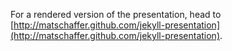 For a rendered version of the presentation, head to [http://matschaffer.github.com/jekyll-presentation](http://matschaffer.github.com/jekyll-presentation).